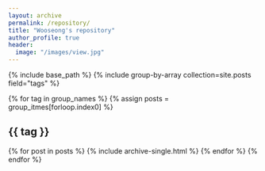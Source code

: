 ```yaml
---
layout: archive
permalink: /repository/
title: "Wooseong's repository"
author_profile: true
header:
  image: "/images/view.jpg"
---
```


{% include base_path %}
{% include group-by-array collection=site.posts field="tags" %}

{% for tag in group_names %}
  {% assign posts = group_itmes[forloop.index0] %}
  <h2 id="{{ tag | slugify }}" class="archive__subtitle">{{ tag }}</h2>
  {% for post in posts %}
    {% include archive-single.html %}
  {% endfor %}
{% endfor %}
